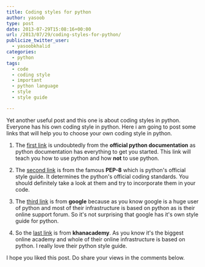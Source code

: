 ```yaml
---
title: Coding styles for python
author: yasoob
type: post
date: 2013-07-29T15:08:16+00:00
url: /2013/07/29/coding-styles-for-python/
publicize_twitter_user:
  - yasoobkhalid
categories:
  - python
tags:
  - code
  - coding style
  - important
  - python language
  - style
  - style guide

---
```

Yet another useful post and this one is about coding styles in python. Everyone has his own coding style in python. Here i am going to post some links that will help you to choose your own coding style in python.

1. The [first link](http://docs.python.org/2/howto/doanddont.html) is undoubtedly from the **official python documentation** as python documentation has everything to get you started. This link will teach you how to use python and how **not** to use python.

2. The [second link](http://www.python.org/dev/peps/pep-0008/) is from the famous **PEP-8** which is python's official style guide. It determines the python's official coding standards. You should definitely take a look at them and try to incorporate them in your code.

3. The [third link](http://google-styleguide.googlecode.com/svn/trunk/pyguide.html) is from **google** because as you know google is a huge user of python and most of their infrastructure is based on python as is their online support forum. So it's not surprising that google has it's own style guide for python.

4. So the [last link](https://sites.google.com/a/khanacademy.org/forge/for-developers/styleguide/python) is from **khanacademy**. As you know it's the biggest online academy and whole of their online infrastructure is based on python. I really love their python style guide.

I hope you liked this post. Do share your views in the comments below.